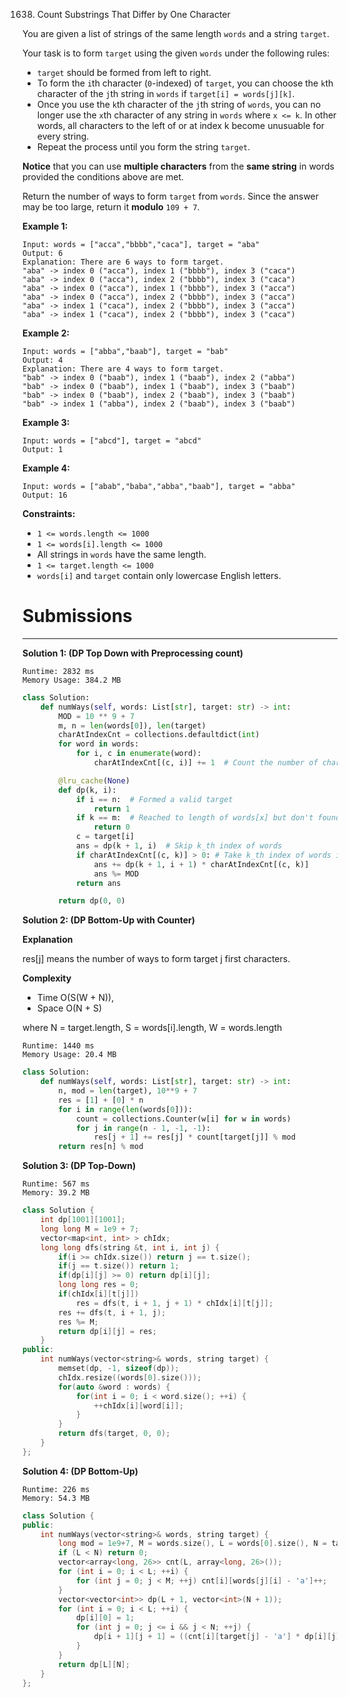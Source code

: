 1638. Count Substrings That Differ by One Character

You are given a list of strings of the same length `words` and a string `target`.

Your task is to form `target` using the given `words` under the following rules:

* `target` should be formed from left to right.
* To form the `i`th character (`0`-indexed) of `target`, you can choose the `k`th character of the `j`th string in `words` if `target[i] = words[j][k]`.
* Once you use the `k`th character of the `j`th string of `words`, you can no longer use the `x`th character of any string in `words` where `x <= k`. In other words, all characters to the left of or at index k become unusuable for every string.
* Repeat the process until you form the string `target`.

**Notice** that you can use **multiple characters** from the **same string** in words provided the conditions above are met.

Return the number of ways to form `target` from `words`. Since the answer may be too large, return it **modulo** `109 + 7`.

 

**Example 1:**
```
Input: words = ["acca","bbbb","caca"], target = "aba"
Output: 6
Explanation: There are 6 ways to form target.
"aba" -> index 0 ("acca"), index 1 ("bbbb"), index 3 ("caca")
"aba" -> index 0 ("acca"), index 2 ("bbbb"), index 3 ("caca")
"aba" -> index 0 ("acca"), index 1 ("bbbb"), index 3 ("acca")
"aba" -> index 0 ("acca"), index 2 ("bbbb"), index 3 ("acca")
"aba" -> index 1 ("caca"), index 2 ("bbbb"), index 3 ("acca")
"aba" -> index 1 ("caca"), index 2 ("bbbb"), index 3 ("caca")
```

**Example 2:**
```
Input: words = ["abba","baab"], target = "bab"
Output: 4
Explanation: There are 4 ways to form target.
"bab" -> index 0 ("baab"), index 1 ("baab"), index 2 ("abba")
"bab" -> index 0 ("baab"), index 1 ("baab"), index 3 ("baab")
"bab" -> index 0 ("baab"), index 2 ("baab"), index 3 ("baab")
"bab" -> index 1 ("abba"), index 2 ("baab"), index 3 ("baab")
```

**Example 3:**
```
Input: words = ["abcd"], target = "abcd"
Output: 1
```

**Example 4:**
```
Input: words = ["abab","baba","abba","baab"], target = "abba"
Output: 16
```

**Constraints:**

* `1 <= words.length <= 1000`
* `1 <= words[i].length <= 1000`
* All strings in `words` have the same length.
* `1 <= target.length <= 1000`
* `words[i]` and `target` contain only lowercase English letters.

# Submissions
---
**Solution 1: (DP Top Down with Preprocessing count)**
```
Runtime: 2832 ms
Memory Usage: 384.2 MB
```
```python
class Solution:
    def numWays(self, words: List[str], target: str) -> int:
        MOD = 10 ** 9 + 7
        m, n = len(words[0]), len(target)
        charAtIndexCnt = collections.defaultdict(int)
        for word in words:
            for i, c in enumerate(word):
                charAtIndexCnt[(c, i)] += 1  # Count the number of character `c` at index `i` of all words

        @lru_cache(None)
        def dp(k, i):
            if i == n:  # Formed a valid target
                return 1
            if k == m:  # Reached to length of words[x] but don't found any result
                return 0
            c = target[i]
            ans = dp(k + 1, i)  # Skip k_th index of words
            if charAtIndexCnt[(c, k)] > 0: # Take k_th index of words if found character `c` at index k_th
                ans += dp(k + 1, i + 1) * charAtIndexCnt[(c, k)]
                ans %= MOD
            return ans

        return dp(0, 0)
```

**Solution 2: (DP Bottom-Up with Counter)**

__Explanation__

res[j] means the number of ways to form target j first characters.


**Complexity**

* Time O(S(W + N)),
* Space O(N + S)

where N = target.length,
S = words[i].length,
W = words.length

```
Runtime: 1440 ms
Memory Usage: 20.4 MB
```
```python
class Solution:
    def numWays(self, words: List[str], target: str) -> int:
        n, mod = len(target), 10**9 + 7
        res = [1] + [0] * n
        for i in range(len(words[0])):
            count = collections.Counter(w[i] for w in words)
            for j in range(n - 1, -1, -1):
                res[j + 1] += res[j] * count[target[j]] % mod
        return res[n] % mod
```

**Solution 3: (DP Top-Down)**
```
Runtime: 567 ms
Memory: 39.2 MB
```
```c++
class Solution {
    int dp[1001][1001];
    long long M = 1e9 + 7;
    vector<map<int, int> > chIdx;
    long long dfs(string &t, int i, int j) {
        if(i >= chIdx.size()) return j == t.size();
        if(j == t.size()) return 1;
        if(dp[i][j] >= 0) return dp[i][j];
        long long res = 0;
        if(chIdx[i][t[j]])
            res = dfs(t, i + 1, j + 1) * chIdx[i][t[j]];
        res += dfs(t, i + 1, j);
        res %= M;
        return dp[i][j] = res;
    }
public:
    int numWays(vector<string>& words, string target) {
        memset(dp, -1, sizeof(dp));
        chIdx.resize((words[0].size()));
        for(auto &word : words) {
            for(int i = 0; i < word.size(); ++i) {
                ++chIdx[i][word[i]];
            }
        }
        return dfs(target, 0, 0);
    }
};
```

**Solution 4: (DP Bottom-Up)**
```
Runtime: 226 ms
Memory: 54.3 MB
```
```c++
class Solution {
public:
    int numWays(vector<string>& words, string target) {
        long mod = 1e9+7, M = words.size(), L = words[0].size(), N = target.size();
        if (L < N) return 0;
        vector<array<long, 26>> cnt(L, array<long, 26>());
        for (int i = 0; i < L; ++i) {
            for (int j = 0; j < M; ++j) cnt[i][words[j][i] - 'a']++;
        }
        vector<vector<int>> dp(L + 1, vector<int>(N + 1));
        for (int i = 0; i < L; ++i) {
            dp[i][0] = 1;
            for (int j = 0; j <= i && j < N; ++j) {
                dp[i + 1][j + 1] = ((cnt[i][target[j] - 'a'] * dp[i][j]) % mod + dp[i][j + 1]) % mod;
            }
        }
        return dp[L][N];
    }
};
```
